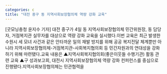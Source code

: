 ```yaml
---
categories: c
title: "대전 중구 동 지역사회보장협의체 역량 강화 교육"
---
```

[굿모닝충청 윤지수 기자] 대전 중구가 4일 동 지역사회보장협의체 민간위원장, 동 담당자, 거점복지관 실무자를 대상으로 역량 강화 교육을 실시했다.이번 교육은 최근 발생한 수원시 세 모녀 사건과 같은 안타까운 일의 재발 방지를 위해 공공 복지전달 체계뿐만 아니라 지역사회보장협의체-거점복지관-사회복지협의회 등 민간자원과의 연대성을 강화하기 위해 마련됐다.교육 내용은 ▲지역사회복지협의회(좋은이웃들 수행기관) 활동 관련 교육 ▲구 성과보고회, 대전시 지역사회보장협의체 역량 강화 컨퍼런스를 중심으로 진행됐다.지역사회보장협의체는 민관협력을